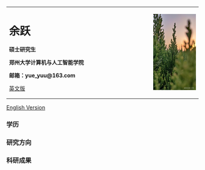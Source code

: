 <table border="0">
  <tr>
    <td width="75%">
      <h1>余跃</h1>
      <p><b>硕士研究生</b></p>
      <p><b>郑州大学计算机与人工智能学院</b></p>
      <p><b>邮箱：yue_yuu@163.com</b></p>
      <p><a href="/index-en.html">英文版</a></p>
    </td>
    <td width="25%">
      <img src="/image1.jpg" width="100%">
    </td>
  </tr>
</table>


[English Version](index-en.md)

### 学历

### 研究方向

### 科研成果


